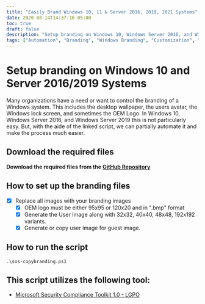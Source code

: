 ```yaml
---
title: "Easily Brand Windows 10, 11 & Server 2016, 2019, 2021 Systems"
date: 2020-08-14T14:37:16-05:00
toc: true
draft: false
description: "Setup branding on Windows 10, Windows Server 2016, and Windows Server 2019 systems with ease. Control the desktop wallpaper, users avatar, lock screen, and OEM logo with the help of a partially automated script. Download the required files from the GitHub repository and follow the instructions to replace branding images. Run the script using Powershell and utilize the Microsoft Security Compliance Toolkit 1.0 LGPO for better results."
tags: ["Automation", "Branding", "Windows Branding", "Customization", "Windows Customization", "Windows 10", "Windows Server 2016", "Windows Server 2019", "Powershell", "Script", "Windows System Branding", "Desktop Wallpaper", "Users Avatar", "Windows Lock Screen", "OEM Logo", "Microsoft Security Compliance Toolkit 1.0"]
---
```


# Setup branding on Windows 10 and Server 2016/2019 Systems

Many organizations have a need or want to control the branding of a Windows system. 
This includes the desktop wallpaper, the users avatar, the Windows lock screen, and sometimes the OEM Logo. 
In Windows 10, Windows Server 2016, and Windows Server 2019 this is not particularly easy. 
But, with the aide of the linked script, we can partially automate it and make the process much easier.

## Download the required files

**Download the required files from the [GitHub Repository](https://github.com/simeononsecurity/Windows-Branding-Script)**

## How to set up the branding files

- [X] Replace all images with your branding images
  - [X] OEM logo must be either 95x95 or 120x20 and in ".bmp" format
  - [X] Generate the User Image along with 32x32, 40x40, 48x48, 192x192 variants.
  - [X] Generate or copy user image for guest image.

## How to run the script
```
.\sos-copybranding.ps1
```

## This script utilizes the following tool:

- [Microsoft Security Compliance Toolkit 1.0 - LGPO](https://www.microsoft.com/en-us/download/details.aspx?id=55319)
